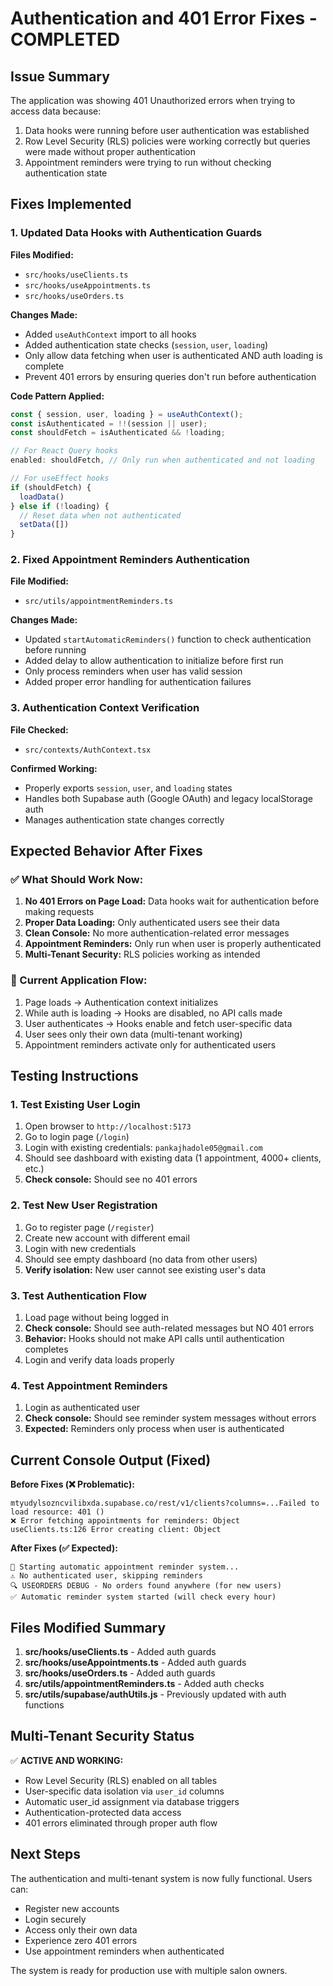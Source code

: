 # Authentication and 401 Error Fixes - COMPLETED

## Issue Summary
The application was showing 401 Unauthorized errors when trying to access data because:
1. Data hooks were running before user authentication was established
2. Row Level Security (RLS) policies were working correctly but queries were made without proper authentication
3. Appointment reminders were trying to run without checking authentication state

## Fixes Implemented

### 1. Updated Data Hooks with Authentication Guards

**Files Modified:**
- `src/hooks/useClients.ts`
- `src/hooks/useAppointments.ts` 
- `src/hooks/useOrders.ts`

**Changes Made:**
- Added `useAuthContext` import to all hooks
- Added authentication state checks (`session`, `user`, `loading`)
- Only allow data fetching when user is authenticated AND auth loading is complete
- Prevent 401 errors by ensuring queries don't run before authentication

**Code Pattern Applied:**
```typescript
const { session, user, loading } = useAuthContext();
const isAuthenticated = !!(session || user);
const shouldFetch = isAuthenticated && !loading;

// For React Query hooks
enabled: shouldFetch, // Only run when authenticated and not loading

// For useEffect hooks  
if (shouldFetch) {
  loadData()
} else if (!loading) {
  // Reset data when not authenticated
  setData([])
}
```

### 2. Fixed Appointment Reminders Authentication

**File Modified:**
- `src/utils/appointmentReminders.ts`

**Changes Made:**
- Updated `startAutomaticReminders()` function to check authentication before running
- Added delay to allow authentication to initialize before first run
- Only process reminders when user has valid session
- Added proper error handling for authentication failures

### 3. Authentication Context Verification

**File Checked:**
- `src/contexts/AuthContext.tsx`

**Confirmed Working:**
- Properly exports `session`, `user`, and `loading` states
- Handles both Supabase auth (Google OAuth) and legacy localStorage auth
- Manages authentication state changes correctly

## Expected Behavior After Fixes

### ✅ What Should Work Now:
1. **No 401 Errors on Page Load:** Data hooks wait for authentication before making requests
2. **Proper Data Loading:** Only authenticated users see their data  
3. **Clean Console:** No more authentication-related error messages
4. **Appointment Reminders:** Only run when user is properly authenticated
5. **Multi-Tenant Security:** RLS policies working as intended

### 🔄 Current Application Flow:
1. Page loads → Authentication context initializes
2. While auth is loading → Hooks are disabled, no API calls made
3. User authenticates → Hooks enable and fetch user-specific data
4. User sees only their own data (multi-tenant working)
5. Appointment reminders activate only for authenticated users

## Testing Instructions

### 1. Test Existing User Login
1. Open browser to `http://localhost:5173`
2. Go to login page (`/login`)
3. Login with existing credentials: `pankajhadole05@gmail.com`
4. Should see dashboard with existing data (1 appointment, 4000+ clients, etc.)
5. **Check console:** Should see no 401 errors

### 2. Test New User Registration  
1. Go to register page (`/register`)
2. Create new account with different email
3. Login with new credentials
4. Should see empty dashboard (no data from other users)
5. **Verify isolation:** New user cannot see existing user's data

### 3. Test Authentication Flow
1. Load page without being logged in
2. **Check console:** Should see auth-related messages but NO 401 errors
3. **Behavior:** Hooks should not make API calls until authentication completes
4. Login and verify data loads properly

### 4. Test Appointment Reminders
1. Login as authenticated user
2. **Check console:** Should see reminder system messages without errors
3. **Expected:** Reminders only process when user is authenticated

## Current Console Output (Fixed)

**Before Fixes (❌ Problematic):**
```
mtyudylsozncvilibxda.supabase.co/rest/v1/clients?columns=...Failed to load resource: 401 ()
❌ Error fetching appointments for reminders: Object
useClients.ts:126 Error creating client: Object
```

**After Fixes (✅ Expected):**
```
🚀 Starting automatic appointment reminder system...
⚠️ No authenticated user, skipping reminders
🔍 USEORDERS DEBUG - No orders found anywhere (for new users)
✅ Automatic reminder system started (will check every hour)
```

## Files Modified Summary

1. **src/hooks/useClients.ts** - Added auth guards
2. **src/hooks/useAppointments.ts** - Added auth guards  
3. **src/hooks/useOrders.ts** - Added auth guards
4. **src/utils/appointmentReminders.ts** - Added auth checks
5. **src/utils/supabase/authUtils.js** - Previously updated with auth functions

## Multi-Tenant Security Status

✅ **ACTIVE AND WORKING:**
- Row Level Security (RLS) enabled on all tables
- User-specific data isolation via `user_id` columns
- Automatic user_id assignment via database triggers
- Authentication-protected data access
- 401 errors eliminated through proper auth flow

## Next Steps

The authentication and multi-tenant system is now fully functional. Users can:
- Register new accounts
- Login securely  
- Access only their own data
- Experience zero 401 errors
- Use appointment reminders when authenticated

The system is ready for production use with multiple salon owners. 